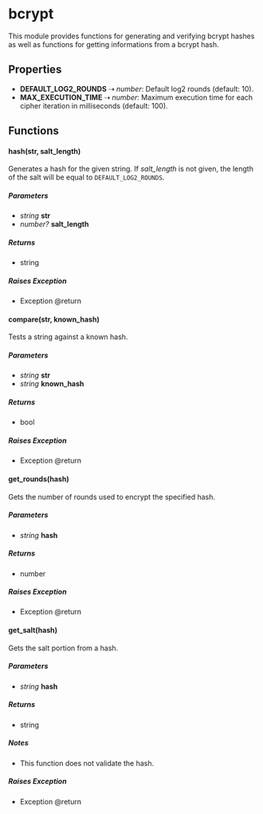# bcrypt
This module provides functions for generating and verifying bcrypt 
hashes as well as functions for getting informations from a bcrypt hash.

## Properties

- **DEFAULT\_LOG2\_ROUNDS** &#8674; _number_: Default log2 rounds (default: 10).
- **MAX\_EXECUTION\_TIME** &#8674; _number_: Maximum execution time for each cipher iteration in
milliseconds (default: 100).

## Functions

#### hash(str, salt_length)

Generates a hash for the given string. If _salt_length_ is not given, 
the length of the salt will be equal to `DEFAULT_LOG2_ROUNDS`.
##### Parameters

- _string_ **str**
- _number?_ **salt_length**

##### Returns

- string
##### Raises Exception

- Exception
@return



#### compare(str, known_hash)

Tests a string against a known hash.
##### Parameters

- _string_ **str**
- _string_ **known_hash**

##### Returns

- bool
##### Raises Exception

- Exception
@return



#### get\_rounds(hash)

Gets the number of rounds used to encrypt the specified hash.
##### Parameters

- _string_ **hash**

##### Returns

- number
##### Raises Exception

- Exception
@return



#### get\_salt(hash)

Gets the salt portion from a hash.
##### Parameters

- _string_ **hash**

##### Returns

- string
##### Notes

- This function does not validate the hash.
##### Raises Exception

- Exception
@return



